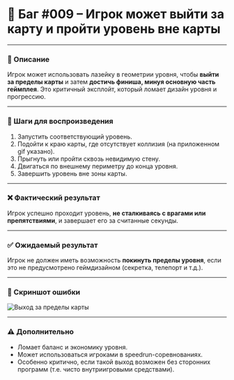 # 🧱 Баг #009 – Игрок может выйти за карту и пройти уровень вне карты

---

### 📄 Описание  
Игрок может использовать лазейку в геометрии уровня, чтобы **выйти за пределы карты** и затем **достичь финиша, минуя основную часть геймплея**. Это критичный эксплойт, который ломает дизайн уровня и прогрессию.

---

### 🌿 Шаги для воспроизведения

1. Запустить соответствующий уровень.
2. Подойти к краю карты, где отсутствует коллизия (на приложенном gif указано).
3. Прыгнуть или пройти сквозь невидимую стену.
4. Двигаться по внешнему периметру до конца уровня.
5. Завершить уровень вне зоны карты.

---

### ❌ Фактический результат  
Игрок успешно проходит уровень, **не сталкиваясь с врагами или препятствиями**, и завершает его за считанные секунды.

---

### ✅ Ожидаемый результат  
Игрок не должен иметь возможность **покинуть пределы уровня**, если это не предусмотрено геймдизайном (секретка, телепорт и т.д.).

---

### 📸 Скриншот ошибки  
![Выход за пределы карты](https://raw.githubusercontent.com/0xFury4068/Game-BugReport-TwilightForest3D/main/assets/gifs/exit_bug.gif)

---

### ⚠ Дополнительно  
- Ломает баланс и экономику уровня.  
- Может использоваться игроками в speedrun-соревнованиях.  
- Особенно критично, если такой выход возможен без сторонних программ (т.е. чисто внутриигровыми средствами).
